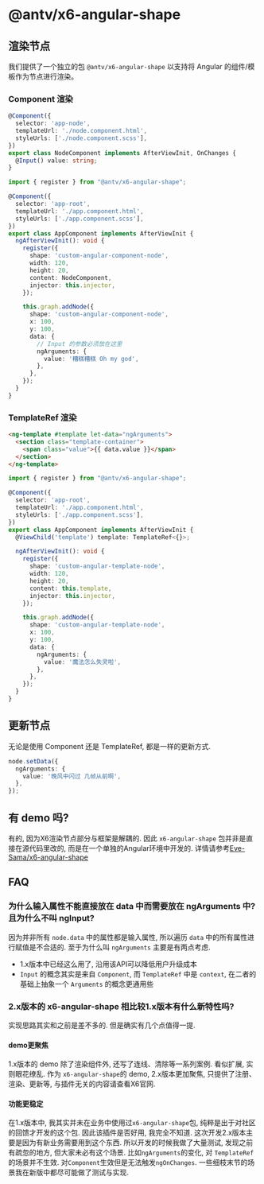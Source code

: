 # @antv/x6-angular-shape

## 渲染节点

我们提供了一个独立的包 `@antv/x6-angular-shape` 以支持将 Angular 的组件/模板作为节点进行渲染。

### Component 渲染

```ts
@Component({
  selector: 'app-node',
  templateUrl: './node.component.html',
  styleUrls: ['./node.component.scss'],
})
export class NodeComponent implements AfterViewInit, OnChanges {
  @Input() value: string;
}
```

```ts
import { register } from "@antv/x6-angular-shape";

@Component({
  selector: 'app-root',
  templateUrl: './app.component.html',
  styleUrls: ['./app.component.scss'],
})
export class AppComponent implements AfterViewInit {
  ngAfterViewInit(): void {
    register({
      shape: 'custom-angular-component-node',
      width: 120,
      height: 20,
      content: NodeComponent,
      injector: this.injector,
    });

    this.graph.addNode({
      shape: 'custom-angular-component-node',
      x: 100,
      y: 100,
      data: {
        // Input 的参数必须放在这里
        ngArguments: {
          value: '糟糕糟糕 Oh my god',
        },
      },
    });
  }
}

```

### TemplateRef 渲染

```html
<ng-template #template let-data="ngArguments">
  <section class="template-container">
    <span class="value">{{ data.value }}</span>
  </section>
</ng-template>
```

```ts
import { register } from "@antv/x6-angular-shape";

@Component({
  selector: 'app-root',
  templateUrl: './app.component.html',
  styleUrls: ['./app.component.scss'],
})
export class AppComponent implements AfterViewInit {
  @ViewChild('template') template: TemplateRef<{}>;

  ngAfterViewInit(): void {
    register({
      shape: 'custom-angular-template-node',
      width: 120,
      height: 20,
      content: this.template,
      injector: this.injector,
    });

    this.graph.addNode({
      shape: 'custom-angular-template-node',
      x: 100,
      y: 100,
      data: {
        ngArguments: {
          value: '魔法怎么失灵啦',
        },
      },
    });
  }
}

```

## 更新节点

无论是使用 Component 还是 TemplateRef, 都是一样的更新方式.
```ts
node.setData({
  ngArguments: {
    value: '晚风中闪过 几帧从前啊',
  },
});
```

## 有 demo 吗?

有的, 因为X6渲染节点部分与框架是解耦的. 因此 `x6-angular-shape` 包并非是直接在源代码里改的, 而是在一个单独的Angular环境中开发的. 详情请参考[Eve-Sama/x6-angular-shape](https://github.com/Eve-Sama/x6-angular-shape)

## FAQ

### 为什么输入属性不能直接放在 data 中而需要放在 ngArguments 中? 且为什么不叫 ngInput?

因为并非所有 `node.data` 中的属性都是输入属性, 所以遍历 `data` 中的所有属性进行赋值是不合适的. 至于为什么叫 `ngArguments` 主要是有两点考虑.
 - 1.x版本中已经这么用了, 沿用该API可以降低用户升级成本
 - `Input` 的概念其实是来自 `Component`, 而 `TemplateRef` 中是 `context`, 在二者的基础上抽象一个 `Arguments` 的概念更通用些

### 2.x版本的 x6-angular-shape 相比较1.x版本有什么新特性吗?

实现思路其实和之前是差不多的. 但是确实有几个点值得一提.

#### demo更聚焦

1.x版本的 demo 除了渲染组件外, 还写了连线、清除等一系列案例. 看似扩展, 实则眼花缭乱. 作为 `x6-angular-shape`的 demo, 2.x版本更加聚焦, 只提供了注册、渲染、更新等, 与插件无关的内容请查看X6官网.

#### 功能更稳定

在1.x版本中, 我其实并未在业务中使用过`x6-angular-shape`包, 纯粹是出于对社区的回馈才开发的这个包. 因此该插件是否好用, 我完全不知道. 这次开发2.x版本主要是因为有新业务需要用到这个东西. 所以开发的时候我做了大量测试, 发现之前有疏忽的地方, 但大家未必有这个场景. 比如`ngArguments`的变化, 对 `TemplateRef`的场景并不生效. 对`Component`生效但是无法触发`ngOnChanges`. 一些细枝末节的场景我在新版中都尽可能做了测试与实现.
